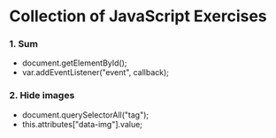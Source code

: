 # Collection of JavaScript Exercises

### 1. Sum

* document.getElementById();
* var.addEventListener("event", callback);

### 2. Hide images

* document.querySelectorAll("tag");
* this.attributes["data-img"].value;
